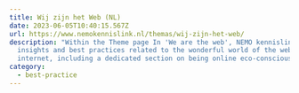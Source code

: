 ```yaml
---
title: Wij zijn het Web (NL)
date: 2023-06-05T10:40:15.567Z
url: https://www.nemokennislink.nl/themas/wij-zijn-het-web/
description: "Within the Theme page In 'We are the web', NEMO kennislink shares
  insights and best practices related to the wonderful world of the web and
  internet, including a dedicated section on being online eco-conscious. "
category:
  - best-practice
---
```


